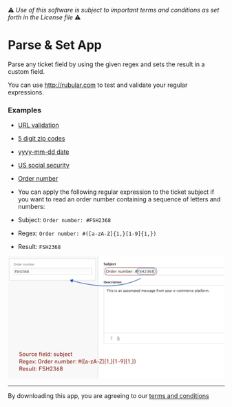 :warning: *Use of this software is subject to important terms and conditions as set forth in the License file* :warning:

# Parse & Set App

Parse any ticket field by using the given regex and sets the result in a custom field.

You can use http://rubular.com to test and validate your regular expressions.

### Examples

* [URL validation](http://www.rubular.com/regexes/968)
* [5 digit zip codes](http://www.rubular.com/regexes/970)
* [yyyy-mm-dd date](http://www.rubular.com/r/MMykzZDzx0)
* [US social security](http://www.rubular.com/regexes/971)
* [Order number](http://rubular.com/r/0hzUdrlRrI)
 * You can apply the following regular expression to the ticket subject if you want to read an order number containing a sequence of letters and numbers:

 * Subject: `Order number: #FSH2368`
 * Regex: `Order number: #([a-zA-Z]{1,}[1-9]{1,})`
 * Result: `FSH2368`

![](/assets/parse_and_set_screenshot.png)

---


By downloading this app, you are agreeing to our [terms and conditions](https://github.com/zendesklabs/wiki/wiki/Terms-and-Conditions)
